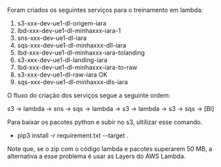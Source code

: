 Foram criados os seguintes serviços para o treinamento em lambda:

1. s3-xxx-dev-ue1-dl-origem-iara
2. lbd-xxx-dev-ue1-dl-minhaxxx-iara-1
3. sns-xxx-dev-ue1-dl-iara
4. sqs-xxx-dev-ue1-dl-minhaxxx-dll-iara
5. lbd-xxx-dev-ue1-dl-minhaxxx-iara-tolanding
5. s3-xxx-dev-ue1-dl-landing-iara
6. lbd-xxx-dev-ue1-dl-minhaxxx-iara-to-raw
7. s3-xxx-dev-ue1-dl-raw-iara OK
8. sqs-xxx-dev-ue1-dl-minhaxxx-dls-iara

O fluxo do criação dos serviços segue a seguinte ordem:

s3 -> lambda -> sns -> sqs -> lambda -> s3 -> lambda -> s3 -> sqs -> [BI]

Para baixar os pacotes python e subir no s3, ultilizar esse comando. 

- pip3 install -r requirement.txt --target .

Note que, se o zip com o código lambda e pacotes superarem 50 MB, a alternativa  a esse problema é usar as Layers do AWS Lambda.
